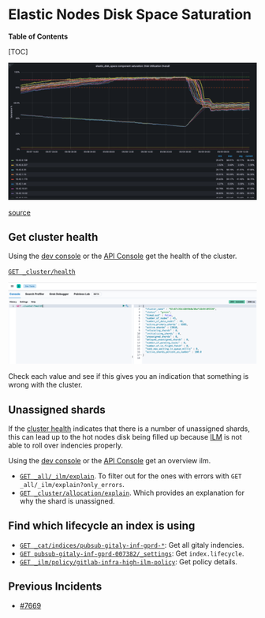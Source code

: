 # Elastic Nodes Disk Space Saturation

**Table of Contents**

[TOC]

![disk saturation dashboard](./img/disk_saturation.png)

[source](https://dashboards.gitlab.net/d/alerts-sat_elastic_disk_space/alerts-elastic_disk_space-saturation-detail?orgId=1&from=now-2d&to=now)

## Get cluster health

Using the [dev console](https://www.elastic.co/guide/en/kibana/current/console-kibana.html) or
the [API Console](https://www.elastic.co/guide/en/cloud/current/ec-api-console.html) get
the health of the cluster.

[`GET _cluster/health`](https://www.elastic.co/guide/en/elasticsearch/reference/7.17/cluster-health.html)

![example of cluster health](./img/dev_console_cluster_health.png)

Check each value and see if this gives you an indication that something is
wrong with the cluster.

## Unassigned shards

If the [cluster health](#get-cluster-health) indicates that there is a number
of unassigned shards, this can lead up to the hot nodes disk being filled up
because
[ILM](https://www.elastic.co/guide/en/elasticsearch/reference/current/index-lifecycle-management.html)
is not able to roll over indencies properly.

Using the [dev console](https://www.elastic.co/guide/en/kibana/current/console-kibana.html) or
the [API Console](https://www.elastic.co/guide/en/cloud/current/ec-api-console.html) get
an overview ilm.

- [`GET
  _all/_ilm/explain`](https://www.elastic.co/guide/en/elasticsearch/reference/7.17/ilm-explain-lifecycle.html#ilm-explain-lifecycle-example).
  To filter out for the ones with errors with `GET
  _all/_ilm/explain?only_errors`.
- [`GET
  _cluster/allocation/explain`](https://www.elastic.co/guide/en/elasticsearch/reference/current/cluster-allocation-explain.html).
  Which provides an explanation for why the shard is unassigned.

## Find which lifecycle an index is using

- [`GET _cat/indices/pubsub-gitaly-inf-gprd-*`](https://www.elastic.co/guide/en/elasticsearch/reference/7.17/cat-indices.html): Get all gitaly indencies.
- [`GET pubsub-gitaly-inf-gprd-007382/_settings`](https://www.elastic.co/guide/en/elasticsearch/reference/7.17/indices-get-settings.html): Get `index.lifecycle`.
- [`GET _ilm/policy/gitlab-infra-high-ilm-policy`](https://www.elastic.co/guide/en/elasticsearch/reference/7.17/ilm-get-lifecycle.html): Get policy details.

## Previous Incidents

- [#7669](https://gitlab.com/gitlab-com/gl-infra/production/-/issues/7669)

<!-- Service: Logging -->
